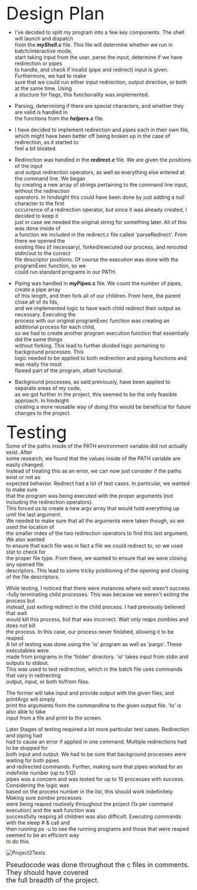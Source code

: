 <font size="10">Design Plan</font>  
- I've decided to split my program into a few key components. The shell will launch and dispatch  
from the **_myShell.c_** file. This file will determine whether we run in batch/interactive mode,  
start taking input from the user, parse the input, determine if we have redirection or pipes  
to handle, and check if invalid (pipe and redirect) input is given. Furthermore, we had to make  
sure that we could run either input redirection, output direction, or both at the same time. Using  
a stucture for flags, this functionality was implemented.

- Parsing, determining if there are special characters, and whether they are valid is handled in  
the functions from the **_helpers.c_** file.

- I have decided to implement redirection and pipes each in their own file,  
which might have been better off being broken up in the case of redirection, as it started to  
feel a bit bloated. 

- Redirection was handled in the **_redirect.c_** file. We are given the positions of the input  
and output redirection operators, as well as everything else entered at the command line. We began  
by creating a new array of strings pertaining to the command line input, without the redirection  
operators. In hindsight this could have been done by just adding a null character to the first  
occurrence of a redirection operator, but since it was already created, I decided to keep it  
just in case we needed the original string  for something later. All of this was done inside of  
a function we included in the redirect.c file called 'parseRedirect'. From there we opened the  
existing files (if necessary), forked/executed our process, and rerouted stdin/out to the correct  
file descriptor positions. Of course the execution was done with the programExec function, so we  
could run standard programs in our PATH.

- Piping was handled in **myPipes.c** file. We count the number of pipes, create a pipe array  
of this length, and then fork all of our children. From here, the parent close all of its fds,  
and we implemented logic to have each child redirect their output as necessary. Executing the  
process with our original programExec function was creating an additional process for each child,  
so we had to create another program execution function that essentially did the same things  
without forking. This lead to further divided logic pertaining to background processes. This  
logic needed to be applied to both redirection and piping functions and was really the most  
flawed part of the program, albeit functional.

- Background processes, as said previously, have been applied to separate areas of my code,  
as we got further in the project, this seemed to be the only feasible approach. In hindsight  
creating a more reusable way of doing this would be beneficial for future changes to the project.  


<font size="10">Testing</font>  
Some of the paths inside of the PATH environment variable did not actually exist. After  
some research, we found that the values inside of the PATH variable are easily changed.  
Instead of treating this as an error, we can now just consider if the paths exist or not as  
expected behavior.
Redirect had a lot of test cases. In particular, we wanted to make sure  
that the program was being executed with the proper arguments (not including the redirection operators).  
This forced us to create a new argv array that would hold everything up until the last argument.  
We needed to make sure that all the arguments were taken though, so we used the location of  
the smaller index of the two redirection operators to find this last argument. We also wanted  
to ensure that each file was in fact a file we could redirect to, so we used stat to check for  
the proper file type. From there, we wanted to ensure that we were closing any opened file   
descriptors. This lead to some tricky positioning of the opening and closing of the file descriptors.  

While testing, I noticed that there were instances where exit wasn't success  
-fully terminating child processes. This was because we weren't exiting the process but  
instead, just exiting redirect in the child process. I had previously believed that wait  
would kill this process, but that was incorrect. Wait only reaps zombies and does not kill  
the process. In this case, our process never finished, allowing it to be reaped.   
A lot of testing was done using the 'io' program as well as 'pargs'. These executables were  
made from programs in the 'folder' directory. 'io' takes input from stdin and outputs to stdout.  
This was used to test redirection, which in the batch file uses commands that vary in redirecting  
output, input, or both to/from files.

The former will take input and provide output with the given files, and printArgs will simply  
print the arguments from the commandline to the given output file. 'Io' is also able to take    
input from a file and print to the screen.

Later Stages of testing required a lot more particular test cases. Redirection and piping had  
had to cause an error if applied in one command. Multiple redirections had to be stopped for  
both input and output. We had to be sure that background processes were waiting for both pipes  
and redirected commands. Further, making sure that pipes worked for an indefinite number (up to 512)  
pipes was a concern and was tested for up to 10 processes with success. Considering the logic was  
based on the process number in the list, this should work indefinitely. Making sure zombie processes  
were being reaped routinely throughout the project (1x per command execution) and the wait function was  
successfully reaping all children was also difficult. Executing commands with the sleep # & call and  
then running ps -u to see the running programs and those that were reaped seemed to be an efficient way  
to do this. 

![Project2Tests](https://user-images.githubusercontent.com/95385730/229667531-20f7a742-0f98-4f18-8348-341f27452cef.JPG)


<font size="4">Pseudocode was done throughout the c files in comments. They should have covered  
the full breadth of the project.</font>  
